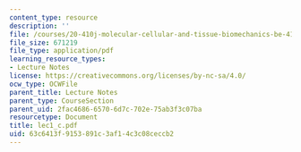 ```yaml
---
content_type: resource
description: ''
file: /courses/20-410j-molecular-cellular-and-tissue-biomechanics-be-410j-spring-2003/63c6413f9153891c3af14c3c08ceccb2_lec1_c.pdf
file_size: 671219
file_type: application/pdf
learning_resource_types:
- Lecture Notes
license: https://creativecommons.org/licenses/by-nc-sa/4.0/
ocw_type: OCWFile
parent_title: Lecture Notes
parent_type: CourseSection
parent_uid: 2fac4686-6570-6d7c-702e-75ab3f3c07ba
resourcetype: Document
title: lec1_c.pdf
uid: 63c6413f-9153-891c-3af1-4c3c08ceccb2
---
```


